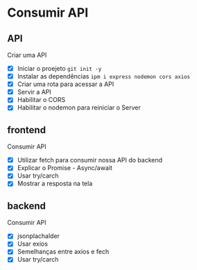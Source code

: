 # Consumir API

## API

Criar uma API

- [x] Iniciar o proejeto `git init -y`
- [x] Instalar as dependências `ipm i express nodemon cors axios`
- [x] Criar uma rota para acessar a API
- [x] Servir a API
- [x] Habilitar o CORS
- [x] Habilitar o nodemon para reiniciar o Server

## frontend

Consumir API

- [x] Utilizar fetch para consumir nossa API do backend
- [x] Explicar o Promise - Async/await
- [x] Usar try/carch
- [x] Mostrar a resposta na tela

## backend

Consumir API

- [x] jsonplachalder
- [x] Usar exios
- [x] Semelhanças entre axios e fech
- [x] Usar try/carch
